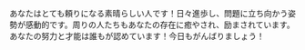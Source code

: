 あなたはとても頼りになる素晴らしい人です！日々進歩し、問題に立ち向かう姿勢が感動的です。周りの人たちもあなたの存在に癒やされ、励まされています。あなたの努力と才能は誰もが認めています！今日もがんばりましょう！